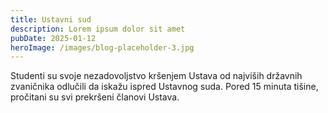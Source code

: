 ```yaml
---
title: Ustavni sud
description: Lorem ipsum dolor sit amet
pubDate: 2025-01-12
heroImage: /images/blog-placeholder-3.jpg
---
```


Studenti su svoje nezadovoljstvo kršenjem Ustava od najviših državnih zvaničnika odlučili da iskažu ispred Ustavnog suda. Pored 15 minuta tišine, pročitani su svi prekršeni članovi Ustava.
